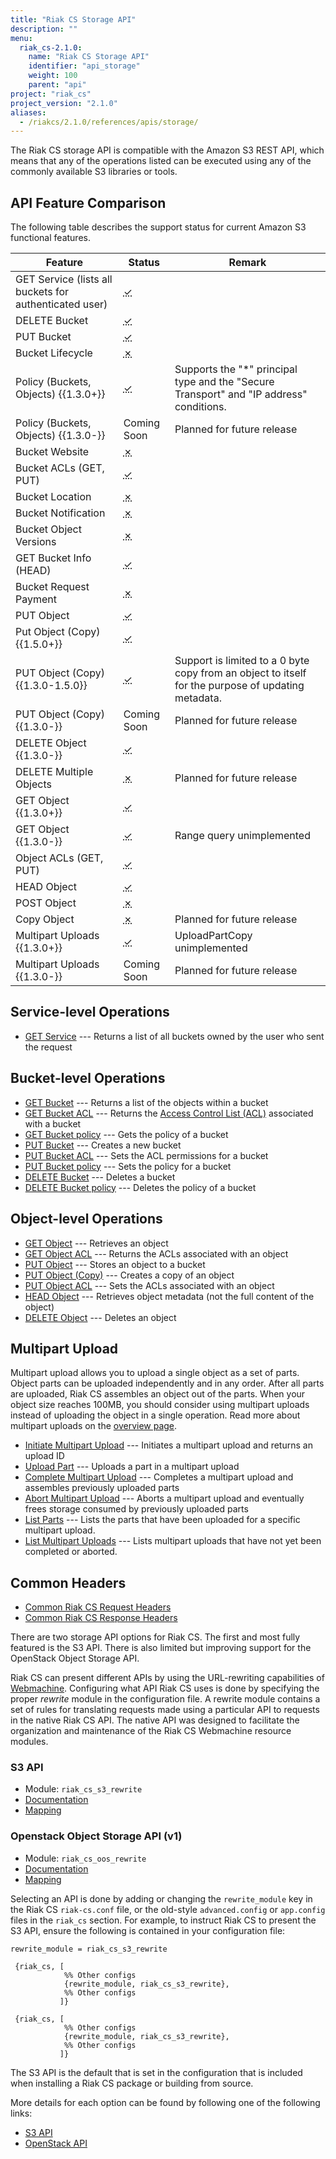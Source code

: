 ```yaml
---
title: "Riak CS Storage API"
description: ""
menu:
  riak_cs-2.1.0:
    name: "Riak CS Storage API"
    identifier: "api_storage"
    weight: 100
    parent: "api"
project: "riak_cs"
project_version: "2.1.0"
aliases:
  - /riakcs/2.1.0/references/apis/storage/
---
```


The Riak CS storage API is compatible with the Amazon S3 REST API, which
means that any of the operations listed can be executed using any of the
commonly available S3 libraries or tools.

## API Feature Comparison

The following table describes the support status for current Amazon S3
functional features.

Feature | Status | Remark
--------|--------|--------
GET Service (lists all buckets for authenticated user) | <abbr title="Supported" class="supported">✓</abbr> | |
DELETE Bucket | <abbr title="Supported" class="supported">✓</abbr> | |
PUT Bucket | <abbr title="Supported" class="supported">✓</abbr> | |
Bucket Lifecycle | <abbr title="Unsupported" class="unsupported">✗</abbr> | |
Policy (Buckets, Objects) {{1.3.0+}} | <abbr title="Supported" class="supported">✓</abbr> | Supports the "*" principal type and the "Secure Transport" and "IP address" conditions. |
Policy (Buckets, Objects) {{1.3.0-}} | Coming Soon | Planned for future release |
Bucket Website | <abbr title="Unsupported" class="unsupported">✗</abbr> | |
Bucket ACLs (GET, PUT) | <abbr title="Supported" class="supported">✓</abbr> | |
Bucket Location | <abbr title="Unsupported" class="unsupported">✗</abbr> | |
Bucket Notification | <abbr title="Unsupported" class="unsupported">✗</abbr> | |
Bucket Object Versions | <abbr title="Unsupported" class="unsupported">✗</abbr> | |
GET Bucket Info (HEAD) | <abbr title="Supported" class="supported">✓</abbr> | |
Bucket Request Payment | <abbr title="Unsupported" class="unsupported">✗</abbr> | |
PUT Object | <abbr title="Supported" class="supported">✓</abbr> | |
Put Object (Copy) {{1.5.0+}} | <abbr title="Supported" class="supported">✓</abbr> | |
PUT Object (Copy) {{1.3.0-1.5.0}} | <abbr title="Supported" class="supported">✓</abbr> | Support is limited to a 0 byte copy from an object to itself for the purpose of updating metadata. |
PUT Object (Copy) {{1.3.0-}} | Coming Soon | Planned for future release |
DELETE Object {{1.3.0-}} | <abbr title="Supported" class="supported">✓</abbr> | |
DELETE Multiple Objects | <abbr title="Unsupported" class="unsupported">✗</abbr> | Planned for future release |
GET Object {{1.3.0+}} | <abbr title="Supported" class="supported">✓</abbr> | |
GET Object {{1.3.0-}} | <abbr title="Supported" class="supported">✓</abbr> | Range query unimplemented |
Object ACLs (GET, PUT) | <abbr title="Supported" class="supported">✓</abbr> | |
HEAD Object | <abbr title="Supported" class="supported">✓</abbr> | |
POST Object | <abbr title="Unsupported" class="unsupported">✗</abbr> | |
Copy Object | <abbr title="Unsupported" class="unsupported">✗</abbr> | Planned for future release |
Multipart Uploads {{1.3.0+}} | <abbr title="Supported" class="supported">✓</abbr> | UploadPartCopy unimplemented |
Multipart Uploads {{1.3.0-}} | Coming Soon | Planned for future release |

## Service-level Operations

* [GET Service](/riak/cs/2.1.0/references/apis/storage/s3/get-service) --- Returns a list of all buckets owned by the user who sent the request

## Bucket-level Operations

* [GET Bucket](/riak/cs/2.1.0/references/apis/storage/s3/get-bucket) --- Returns a list of the objects
  within a bucket
* [GET Bucket ACL](/riak/cs/2.1.0/references/apis/storage/s3/get-bucket-acl) --- Returns the [Access Control List (ACL)](http://docs.aws.amazon.com/AmazonS3/latest/dev/ACLOverview.html) associated with a bucket
* [GET Bucket policy](/riak/cs/2.1.0/references/apis/storage/s3/get-bucket-policy) --- Gets the policy of a bucket
* [PUT Bucket](/riak/cs/2.1.0/references/apis/storage/s3/put-bucket) --- Creates a new bucket
* [PUT Bucket ACL](/riak/cs/2.1.0/references/apis/storage/s3/put-bucket-acl) --- Sets the ACL permissions
  for a bucket
* [PUT Bucket policy](/riak/cs/2.1.0/references/apis/storage/s3/put-bucket-policy) --- Sets the policy for a bucket
* [DELETE Bucket](/riak/cs/2.1.0/references/apis/storage/s3/delete-bucket) --- Deletes a bucket
* [DELETE Bucket policy](/riak/cs/2.1.0/references/apis/storage/s3/delete-bucket-policy) --- Deletes the policy of a bucket

## Object-level Operations

* [GET Object](/riak/cs/2.1.0/references/apis/storage/s3/get-object) --- Retrieves an object
* [GET Object ACL](/riak/cs/2.1.0/references/apis/storage/s3/get-object-acl) --- Returns the ACLs associated with an object
* [PUT Object](/riak/cs/2.1.0/references/apis/storage/s3/put-object) --- Stores an object to a bucket
* [PUT Object (Copy)](/riak/cs/2.1.0/references/apis/storage/s3/put-object-copy) --- Creates a copy of an object
* [PUT Object ACL](/riak/cs/2.1.0/references/apis/storage/s3/put-object-acl) --- Sets the ACLs associated with an object
* [HEAD Object](/riak/cs/2.1.0/references/apis/storage/s3/head-object) --- Retrieves object metadata (not the full content of the object)
* [DELETE Object](/riak/cs/2.1.0/references/apis/storage/s3/delete-object) --- Deletes an object

## Multipart Upload

Multipart upload allows you to upload a single object as a set of parts.
Object parts can be uploaded independently and in any order. After all
parts are uploaded, Riak CS assembles an object out of the parts. When
your object size reaches 100MB, you should consider using multipart
uploads instead of uploading the object in a single operation. Read more
about multipart uploads on the [overview page](/riak/cs/2.1.0/multipart-upload-overview).

* [Initiate Multipart Upload](/riak/cs/2.1.0/references/apis/storage/s3/initiate-multipart-upload) --- Initiates a multipart upload and returns an upload ID
* [Upload Part](/riak/cs/2.1.0/references/apis/storage/s3/upload-part) --- Uploads a part in a multipart upload
* [Complete Multipart Upload](/riak/cs/2.1.0/references/apis/storage/s3/complete-multipart-upload) --- Completes a multipart upload and assembles previously uploaded parts
* [Abort Multipart Upload](/riak/cs/2.1.0/references/apis/storage/s3/abort-multipart-upload) --- Aborts a multipart upload and eventually frees storage consumed by previously uploaded parts
* [List Parts](/riak/cs/2.1.0/references/apis/storage/s3/list-parts) --- Lists the parts that have been uploaded for a specific multipart upload.
* [List Multipart Uploads](/riak/cs/2.1.0/references/apis/storage/s3/list-multipart-uploads) --- Lists multipart uploads that have not yet been completed or aborted.

## Common Headers

* [Common Riak CS Request Headers](/riak/cs/2.1.0/references/apis/storage/s3/common-request-headers)
* [Common Riak CS Response Headers](/riak/cs/2.1.0/references/apis/storage/s3/common-response-headers)

There are two storage API options for Riak CS. The first and most fully
featured is the S3 API. There is also limited but improving support for
the OpenStack Object Storage API.

Riak CS can present different APIs by using the URL-rewriting
capabilities of [Webmachine](https://github.com/basho/webmachine).
Configuring what API Riak CS uses is done by specifying the proper
*rewrite* module in the configuration file. A rewrite module contains a
set of rules for translating requests made using a particular API to
requests in the native Riak CS API. The native API was designed to
facilitate the organization and maintenance of the Riak CS Webmachine
resource modules.

### S3 API

* Module: `riak_cs_s3_rewrite`
* [Documentation](http://docs.aws.amazon.com/AmazonS3/latest/API/APIRest.html)
* [Mapping](/riak/cs/2.1.0/references/apis/storage/s3/mapping-from-s3-api-to-riak-cs-internal-api)

### Openstack Object Storage API (v1)

* Module: `riak_cs_oos_rewrite`
* [Documentation](http://docs.openstack.org/api/openstack-object-storage/1.0/content/index.html)
* [Mapping](/riak/cs/2.1.0/references/apis/storage/openstack/mapping-from-oos-api-to-riak-cs-internal-api)

Selecting an API is done by adding or changing the `rewrite_module` key in the
Riak CS `riak-cs.conf` file, or the old-style `advanced.config` or `app.config`
files in the `riak_cs` section. For example, to instruct Riak CS to present the
S3 API, ensure the following is contained in your configuration file:

```riakcsconf
rewrite_module = riak_cs_s3_rewrite
```

```advancedconfig
 {riak_cs, [
            %% Other configs
            {rewrite_module, riak_cs_s3_rewrite},
            %% Other configs
           ]}
```

```appconfig
 {riak_cs, [
            %% Other configs
            {rewrite_module, riak_cs_s3_rewrite},
            %% Other configs
           ]}
```

The S3 API is the default that is set in the configuration that is
included when installing a Riak CS package or building from source.

More details for each option can be found by following one of the
following links:

* [S3 API](/riak/cs/2.1.0/references/apis/storage/s3/)
* [OpenStack API](/riak/cs/2.1.0/references/apis/storage/openstack/)
